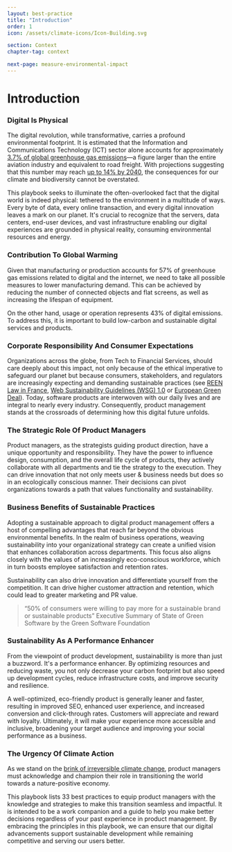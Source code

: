 ```yaml
---
layout: best-practice
title: "Introduction"
order: 1
icon: /assets/climate-icons/Icon-Building.svg

section: Context
chapter-tag: context

next-page: measure-environmental-impact
---
```


# Introduction

### Digital Is Physical

The digital revolution, while transformative, carries a profound
environmental footprint. It is estimated that the Information and
Communications Technology (ICT) sector alone accounts for
approximately [3.7% of global greenhouse gas emissions](https://www.greenit.fr/wp-content/uploads/2019/11/GREENIT_EENM_etude_EN_accessible.pdf)—a figure larger
than the entire aviation industry and equivalent to road freight. With
projections suggesting that this number may reach [up to 14% by 2040](https://www.sciencedirect.com/science/article/abs/pii/S095965261733233X),
the consequences for our climate and biodiversity cannot be overstated.

This playbook seeks to illuminate the often-overlooked fact that
the digital world is indeed physical: tethered to the environment in a
multitude of ways. Every byte of data, every online transaction, and every
digital innovation leaves a mark on our planet. It's crucial to recognize
that the servers, data centers, end-user devices, and vast infrastructure
enabling our digital experiences are grounded in physical reality,
consuming environmental resources and energy.

### Contribution To Global Warming

Given that manufacturing or production accounts for 57% of greenhouse
gas emissions related to digital and the internet, we need to take all
possible measures to lower manufacturing demand. This can be achieved
by reducing the number of connected objects and flat screens, as well as
increasing the lifespan of equipment.

On the other hand, usage or operation represents 43% of digital emissions.
To address this, it is important to build low-carbon and sustainable digital
services and products.

### Corporate Responsibility And Consumer Expectations

Organizations across the globe, from Tech to Financial Services,
should care deeply about this impact, not only because of the ethical
imperative to safeguard our planet but because consumers, stakeholders,
and regulators are increasingly expecting and demanding sustainable
practices (see [REEN Law in France](https://www.fruggr.io/blog/the-french-reen-law-mitigating-the-environmental-footprint-of-corporate-digital-technologies), [Web Sustainability Guidelines (WSG)
1.0](https://w3c.github.io/sustyweb/) or [European Green Deal](https://commission.europa.eu/strategy-and-policy/priorities-2019-2024/european-green-deal_en)). Today, software products are interwoven with
our daily lives and are integral to nearly every industry. Consequently,
product management stands at the crossroads of determining how this
digital future unfolds.

### The Strategic Role Of Product Managers

Product managers, as the strategists guiding product direction,
have a unique opportunity and responsibility. They have the power to
influence design, consumption, and the overall life cycle of products,
they actively collaborate with all departments and tie the strategy to
the execution. They can drive innovation that not only meets user &
business needs but does so in an ecologically conscious manner. Their
decisions can pivot organizations towards a path that values
functionality and sustainability.

### Business Benefits of Sustainable Practices

Adopting a sustainable approach to digital product
management offers a host of compelling advantages that reach far
beyond the obvious environmental benefits. In the realm of business
operations, weaving sustainability into your organizational strategy
can create a unified vision that enhances collaboration across
departments. This focus also aligns closely with the values of an
increasingly eco-conscious workforce, which in turn boosts
employee satisfaction and retention rates.

Sustainability can also drive innovation and differentiate yourself
from the competition. It can drive higher customer attraction and
retention, which could lead to greater marketing and PR value.

> “50% of consumers were willing to pay more for a sustainable brand or sustainable products”
<span>Executive Summary of State of Green Software by the Green Software Foundation</span>

### Sustainability As A Performance Enhancer

From the viewpoint of product development, sustainability
is more than just a buzzword. It's a performance enhancer.
By optimizing resources and reducing waste, you not only decrease
your carbon footprint but also speed up development cycles, reduce
infrastructure costs, and improve security and resilience.

A well-optimized, eco-friendly product is generally leaner and faster,
resulting in improved SEO, enhanced user experience, and increased
conversion and click-through rates. Customers will appreciate and
reward with loyalty. Ultimately, it will make your experience more
accessible and inclusive, broadening your target audience and
improving your social performance as a business.

### The Urgency Of Climate Action

As we stand on the [brink of irreversible climate change](https://www.ipcc.ch/report/ar6/syr/),
product managers must acknowledge and champion their role in
transitioning the world towards a nature-positive economy.

This playbook lists 33 best practices to equip product
managers with the knowledge and strategies to make this transition
seamless and impactful. It is intended to be a work companion and a
guide to help you make better decisions regardless of your past
experience in product management. By embracing the principles in
this playbook, we can ensure that our digital advancements support
sustainable development while remaining competitive and serving
our users better.